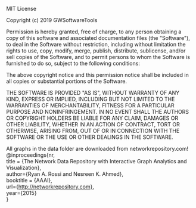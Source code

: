 MIT License

Copyright (c) 2019 GWSoftwareTools

Permission is hereby granted, free of charge, to any person obtaining a copy
of this software and associated documentation files (the "Software"), to deal
in the Software without restriction, including without limitation the rights
to use, copy, modify, merge, publish, distribute, sublicense, and/or sell
copies of the Software, and to permit persons to whom the Software is
furnished to do so, subject to the following conditions:

The above copyright notice and this permission notice shall be included in all
copies or substantial portions of the Software.

THE SOFTWARE IS PROVIDED "AS IS", WITHOUT WARRANTY OF ANY KIND, EXPRESS OR
IMPLIED, INCLUDING BUT NOT LIMITED TO THE WARRANTIES OF MERCHANTABILITY,
FITNESS FOR A PARTICULAR PURPOSE AND NONINFRINGEMENT. IN NO EVENT SHALL THE
AUTHORS OR COPYRIGHT HOLDERS BE LIABLE FOR ANY CLAIM, DAMAGES OR OTHER
LIABILITY, WHETHER IN AN ACTION OF CONTRACT, TORT OR OTHERWISE, ARISING FROM,
OUT OF OR IN CONNECTION WITH THE SOFTWARE OR THE USE OR OTHER DEALINGS IN THE
SOFTWARE.


All graphs in the data folder are downloaded from networkrepository.com!
@inproceedings{nr,  
      title = {The Network Data Repository with Interactive Graph Analytics and Visualization},  
      author={Ryan A. Rossi and Nesreen K. Ahmed},  
      booktitle = {AAAI},  
      url={http://networkrepository.com},  
      year={2015}  
  }  
